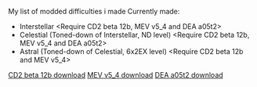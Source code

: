 My list of modded difficulties i made
Currently made:
- Interstellar <Require CD2 beta 12b, MEV v5_4 and DEA a05t2>
- Celestial (Toned-down of Interstellar, ND level) <Require CD2 beta 12b, MEV v5_4 and DEA a05t2>
- Astral (Toned-down of Celestial, 6x2EX level) <Require CD2 beta 12b and MEV v5_4>

[CD2 beta 12b download](https://cdn.discordapp.com/attachments/1248846649107943434/1340963499878252564/custom-difficulty2-beta-12b.zip?ex=67cea314&is=67cd5194&hm=93a86719869bef892572005a23f79f5a6fa57161e47394998fbdf782246a235f&)
[MEV v5_4 download](https://cdn.discordapp.com/attachments/1162902740230471720/1266497317855297536/MEVv5_4.pak?ex=67cea74a&is=67cd55ca&hm=89d81a4af61bfe231939390f898452196caaf05bb9a2f1c449366def6a61e1b1&)
[DEA a05t2 download](https://cdn.discordapp.com/attachments/1264172880359591996/1321546340093657209/DEA_a05t2.pak?ex=67ce87b0&is=67cd3630&hm=4a8d33b1b397d1c6156d3dc5ea0fa02d088d41a104025bc6d177924c74c6dcb8&)
